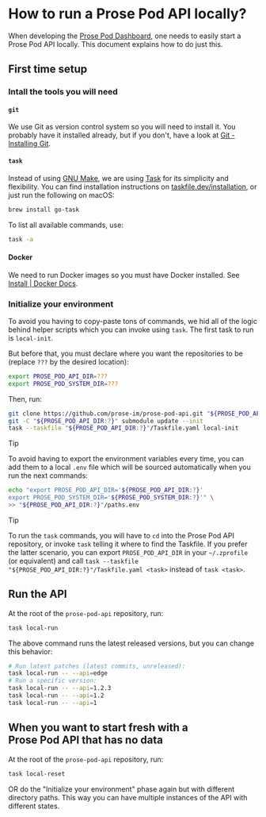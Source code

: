 # How to run a Prose Pod API locally?

When developing the [Prose Pod Dashboard], one needs to easily start a Prose Pod API locally.
This document explains how to do just this.

## First time setup

### Intall the tools you will need

#### `git`

We use Git as version control system so you will need to install it.
You probably have it installed already, but if you don't, have a look at
[Git - Installing Git](https://git-scm.com/book/en/v2/Getting-Started-Installing-Git).

#### `task`

Instead of using [GNU Make], we are using [Task] for its simplicity and flexibility.
You can find installation instructions on [taskfile.dev/installation],
or just run the following on macOS:

```bash
brew install go-task
```

To list all available commands, use:

```bash
task -a
```

#### Docker

We need to run Docker images so you must have Docker installed.
See [Install | Docker Docs](https://docs.docker.com/engine/install/).

### Initialize your environment

To avoid you having to copy-paste tons of commands, we hid all of the logic behind helper scripts
which you can invoke using `task`. The first task to run is `local-init`.

But before that, you must declare where you want the repositories to be
(replace `???` by the desired location):

```sh
export PROSE_POD_API_DIR=???
export PROSE_POD_SYSTEM_DIR=???
```

Then, run:

```sh
git clone https://github.com/prose-im/prose-pod-api.git "${PROSE_POD_API_DIR:?}"
git -C "${PROSE_POD_API_DIR:?}" submodule update --init
task --taskfile "${PROSE_POD_API_DIR:?}"/Taskfile.yaml local-init
```

> [!TIP]
> To avoid having to export the environment variables every time, you can add them to a local `.env` file
> which will be sourced automatically when you run the next commands:
>
> ```sh
> echo "export PROSE_POD_API_DIR='${PROSE_POD_API_DIR:?}'
> export PROSE_POD_SYSTEM_DIR='${PROSE_POD_SYSTEM_DIR:?}'" \
> >> "${PROSE_POD_API_DIR:?}"/paths.env
> ```

> [!TIP]
> To run the `task` commands, you will have to `cd` into the Prose Pod API repository,
> or invoke `task` telling it where to find the Taskfile. If you prefer the latter scenario,
> you can export `PROSE_POD_API_DIR` in your `~/.zprofile` (or equivalent) and call
> `task --taskfile "${PROSE_POD_API_DIR:?}"/Taskfile.yaml <task>` instead of `task <task>`.

## Run the API

At the root of the `prose-pod-api` repository, run:

```sh
task local-run
```

The above command runs the latest released versions, but you can change this behavior:

```sh
# Run latest patches (latest commits, unreleased):
task local-run -- --api=edge
# Run a specific version:
task local-run -- --api=1.2.3
task local-run -- --api=1.2
task local-run -- --api=1
```

## When you want to start fresh with a Prose Pod API that has no data

At the root of the `prose-pod-api` repository, run:

```sh
task local-reset
```

OR do the "Initialize your environment" phase again but with different directory paths.
This way you can have multiple instances of the API with different states.

[Prose Pod Dashboard]: https://github.com/prose-im/prose-pod-dashboard "prose-im/prose-pod-dashboard: Prose Pod dashboard. Static Web application used to interact with the Prose Pod API."
[Task]: https://stepci.com/ "Task"
[GNU Make]: https://www.gnu.org/software/make/ "Make - GNU Project - Free Software Foundation"
[taskfile.dev/installation]: https://taskfile.dev/installation/ "Installation | Task"
